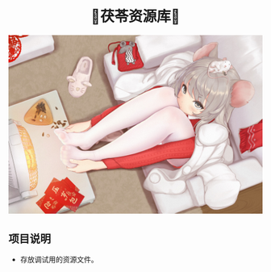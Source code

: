 <h1 align="center">📖茯苓资源库📖</h1>

![Image](https://raw.githubusercontent.com/Kuroba-Sayuki/FuLing-Resource/Master/StaticWallpapers/Horizontal/1708769803.jpg)

## 项目说明
- 存放调试用的资源文件。